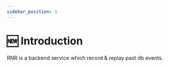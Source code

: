 ```yaml
---
sidebar_position: 1
---
```


# 🆕 Introduction

RNR is a backend service which record & replay past db events.

